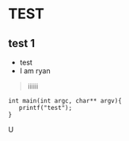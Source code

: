 # TEST

## test 1

* test
* I am ryan

> iiiiii

```
int main(int argc, char** argv){
   printf("test");
}
```


U



